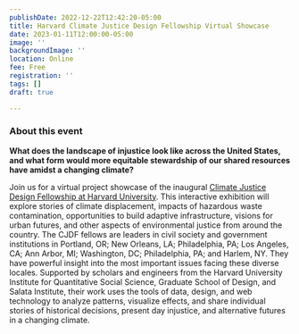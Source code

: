 ```yaml
---
publishDate: 2022-12-22T12:42:20-05:00
title: Harvard Climate Justice Design Fellowship Virtual Showcase
date: 2023-01-11T12:00:00-05:00
image: ''
backgroundImage: ''
location: Online
fee: Free
registration: ''
tags: []
draft: true

---
```

### About this event 

**What does the landscape of injustice look like across the United States, and what form would more equitable stewardship of our shared resources have amidst a changing climate?** 

Join us for a virtual project showcase of the inaugural [Climate Justice Design Fellowship at Harvard University](https://projects.iq.harvard.edu/climatefellowship/home). This interactive exhibition will explore stories of climate displacement, impacts of hazardous waste contamination, opportunities to build adaptive infrastructure, visions for urban futures, and other aspects of environmental justice from around the country. The CJDF fellows are leaders in civil society and government institutions in Portland, OR; New Orleans, LA; Philadelphia, PA; Los Angeles, CA; Ann Arbor, MI; Washington, DC; Philadelphia, PA; and Harlem, NY. They have powerful insight into the most important issues facing these diverse locales. Supported by scholars and engineers from the Harvard University Institute for Quantitative Social Science, Graduate School of Design, and Salata Institute, their work uses the tools of data, design, and web technology to analyze patterns, visualize effects, and share individual stories of historical decisions, present day injustice, and alternative futures in a changing climate.